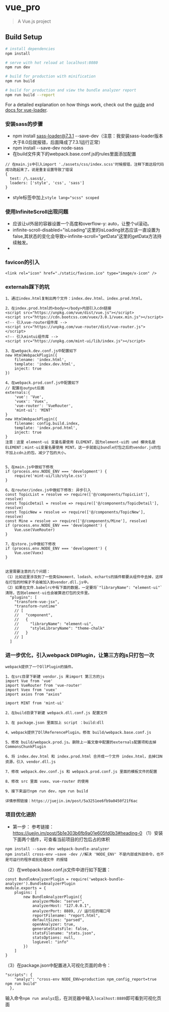 # vue_pro

> A Vue.js project

## Build Setup

``` bash
# install dependencies
npm install

# serve with hot reload at localhost:8080
npm run dev

# build for production with minification
npm run build

# build for production and view the bundle analyzer report
npm run build --report
```

For a detailed explanation on how things work, check out the [guide](http://vuejs-templates.github.io/webpack/) and [docs for vue-loader](http://vuejs.github.io/vue-loader).

### 安装sass的步骤
- npm install sass-loader@7.3.1 --save-dev（注意：我安装sass-loader版本大于8.0后就报错，后面降成了7.3.1运行正常）
- npm install --save-dev node-sass
- 在build文件夹下的webpack.base.conf.js的rules里面添加配置
```
// 在main.js中引入import './assets/css/index.scss'时候报错，注释下面这段代码成功跑起来了。说是重复设置导致了错误
{
  test: /\.sass$/,
  loaders: ['style', 'css', 'sass']
}
```
- style标签中加上`style lang="scss" scoped`



### 使用InfiniteScroll出现问题
- 应该让ul外层的容器设置一个高度和overflow-y: auto，让整个ul滚动。
- infinite-scroll-disabled="isLoading"这里的isLoading状态应该一直设置为false,其状态的变化会导致v-infinite-scroll="getData"这里的getData方法持续触发。
-

### favicon的引入
```
<link rel="icon" href="./static/favicon.ico" type="image/x-icon" />
```


### externals踩下的坑
```
1、通过index.html复制出两个文件：index.dev.html、index.prod.html。

2、在index.prod.html的<body></body>内部引入cdn链接
<script src="https://unpkg.com/vue/dist/vue.js"></script>
<script src="https://cdn.bootcss.com/vuex/3.0.1/vuex.min.js"></script>
<!-- 引入vue-router组件库 -->
<script src="https://unpkg.com/vue-router/dist/vue-router.js"></script>
<!-- 引入mintui组件库 -->
<script src="https://unpkg.com/mint-ui/lib/index.js"></script>

3、在webpack.dev.conf.js中配置如下
new HtmlWebpackPlugin({
    filename: 'index.html',
    template: 'index.dev.html',
    inject: true
})

4、在webpack.prod.conf.js中配置如下
// 配置在output后面
externals:{
    'vue': 'Vue',
    'vuex': 'Vuex',
    'vue-router': 'VueRouter',
    'mint-ui': 'MINT'
}
new HtmlWebpackPlugin({
    filename: config.build.index,
    template: 'index.prod.html',
    inject: true
}
注意：这里 element-ui 变量名要使用 ELEMENT，因为element-ui的 umd 模块名是 ELEMENT；mint-ui变量名要使用 MINT。这一步就能让bundle打包之后的vendor.js的包不加上cdn上的包，减少了包的大小。


5、在main.js中做如下修改
if (process.env.NODE_ENV === 'development') {
    require('mint-ui/lib/style.css')
}

6、在router/index.js中做如下修改: 异步引入
const TopicList = resolve => require(['@/components/TopicList'], resolve)
const TopicDetail = resolve => require(['@/components/TopicDetail'], resolve)
const TopicNew = resolve => require(['@/components/TopicNew'], resolve)
const Mine = resolve => require(['@/components/Mine'], resolve)
if (process.env.NODE_ENV === 'development') {
    Vue.use(VueRouter)
}

7、在store.js中做如下修改
if (process.env.NODE_ENV === 'development') {
    Vue.use(Vuex)
}


这里需要注意的几个问题：
（1）比如这里涉及到了一些类似moment、lodash、echarts的插件都要从组件中去掉，这样在打包的时候才不会被加入到vendor.dll.js中。
（2）如果在文件.babelrc中有下面的数据，一定要将`"libraryName": "element-ui"`清除，否则element-ui也会被算进打包的文件里。
  "plugins": [
    "transform-vue-jsx",
    "transform-runtime"
    // [
    //   "component",
    //   {
    //     "libraryName": "element-ui",
    //     "styleLibraryName": "theme-chalk"
    //   }
    // ]
  ]

```


### 进一步优化，引入webpack DllPlugin，让第三方的js只打包一次
```
webpack提供了一个DllPlugin的插件。

1、在src目录下新建 vendor.js 来import 第三方的js
import Vue from 'vue'
import VueRouter from 'vue-router'
import Vuex from 'vuex'
import axios from "axios"

import MINT from 'mint-ui' 

2、在build目录下新建 webpack.dll.conf.js 配置文件

3、在 package.json 里面加上 script ：build:dll

4、webpack提供了DllReferencePlugin。修改 build/webpack.base.conf.js

5、修改 build/webpack.prod.js。删除上一篇文章中配置的externals配置项和去掉CommonsChunkPlugin

6、将 index.dev.html 和 index.prod.html 合并成一个文件 index.html，去掉CDN资源，引入 vendor.dll.js

7、修改 webpack.dev.conf.js 和 webpack.prod.conf.js 里面的模板文件的配置

8、修改 src 里面 vuex、vue-router 的使用

9、接下来运行npm run dev，npm run build

详情参照链接：https://juejin.im/post/5a3251ee6fb9a0450f21f6ac
```



### 项目优化进阶
- 第一步：
参考链接：https://juejin.im/post/5b1e303b6fb9a01e605fd0b3#heading-0
（1）安装下面两个插件，可查看当前项目的打包后占的体积
```
npm install --save-dev webpack-bundle-analyzer
npm install cross-env –save -dev //解决 'NODE_ENV' 不是内部或外部命令，也不是可运行的程序或批处理文件 的报错
```
（2）在webpack.base.conf.js文件中进行如下配置：
```
const BundleAnalyzerPlugin = require('webpack-bundle-analyzer').BundleAnalyzerPlugin
module.exports = {
    plugins: [
        new BundleAnalyzerPlugin({
            analyzerMode: "server",
            analyzerHost: "127.0.0.1",
            analyzerPort: 8889, // 运行后的端口号
            reportFilename: "report.html",
            defaultSizes: "parsed",
            openAnalyzer: true,
            generateStatsFile: false,
            statsFilename: "stats.json",
            statsOptions: null,
            logLevel: "info"
        })
    ]
}
```
（3）在package.json中配置进入可视化页面的命令：
```
"scripts": {
    "analyz": "cross-env NODE_ENV=production npm_config_report=true npm run build"
  },
```
输入命令`npm run analyz`后，在浏览器中输入`localhost:8889`即可看到可视化页面


